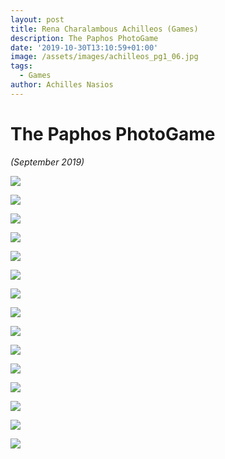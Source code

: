 ```yaml
---
layout: post
title: Rena Charalambous Achilleos (Games)
description: The Paphos PhotoGame
date: '2019-10-30T13:10:59+01:00'
image: /assets/images/achilleos_pg1_06.jpg
tags:
  - Games
author: Achilles Nasios
---
```

# The Paphos PhotoGame

_(September 2019)_

![](/assets/images/achilleos_pg1_01.jpg)

![](/assets/images/achilleos_pg1_02.jpg)

![](/assets/images/achilleos_pg1_03.jpg)

![](/assets/images/achilleos_pg1_04.jpg)

![](/assets/images/achilleos_pg1_05.jpg)

![](/assets/images/achilleos_pg1_06.jpg)

![](/assets/images/achilleos_pg1_07.jpg)

![](/assets/images/achilleos_pg1_08.jpg)

![](/assets/images/achilleos_pg1_09.jpg)

![](/assets/images/achilleos_pg1_10.jpg)

![](/assets/images/achilleos_pg1_11.jpg)

![](/assets/images/achilleos_pg1_12.jpg)

![](/assets/images/achilleos_pg1_13.jpg)

![](/assets/images/achilleos_pg1_14.jpg)

![](/assets/images/achilleos_pg1_15.jpg)
